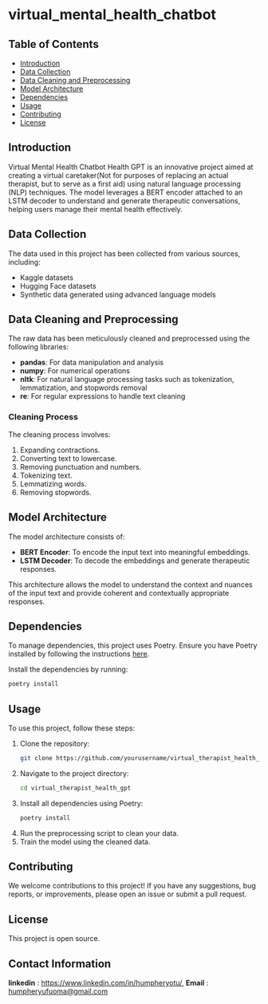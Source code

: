 # virtual_mental_health_chatbot

## Table of Contents
- [Introduction](#introduction)
- [Data Collection](#data-collection)
- [Data Cleaning and Preprocessing](#data-cleaning-and-preprocessing)
- [Model Architecture](#model-architecture)
- [Dependencies](#dependencies)
- [Usage](#usage)
- [Contributing](#contributing)
- [License](#license)

## Introduction
Virtual Mental Health Chatbot Health GPT is an innovative project aimed at creating a virtual caretaker(Not for purposes of replacing an actual therapist, but to serve as a first aid) using natural language processing (NLP) techniques. The model leverages a BERT encoder attached to an LSTM decoder to understand and generate therapeutic conversations, helping users manage their mental health effectively.

## Data Collection
The data used in this project has been collected from various sources, including:
- Kaggle datasets
- Hugging Face datasets
- Synthetic data generated using advanced language models

## Data Cleaning and Preprocessing
The raw data has been meticulously cleaned and preprocessed using the following libraries:
- **pandas**: For data manipulation and analysis
- **numpy**: For numerical operations
- **nltk**: For natural language processing tasks such as tokenization, lemmatization, and stopwords removal
- **re**: For regular expressions to handle text cleaning

### Cleaning Process
The cleaning process involves:
1. Expanding contractions.
2. Converting text to lowercase.
3. Removing punctuation and numbers.
4. Tokenizing text.
5. Lemmatizing words.
6. Removing stopwords.

## Model Architecture
The model architecture consists of:
- **BERT Encoder**: To encode the input text into meaningful embeddings.
- **LSTM Decoder**: To decode the embeddings and generate therapeutic responses.

This architecture allows the model to understand the context and nuances of the input text and provide coherent and contextually appropriate responses.

## Dependencies
To manage dependencies, this project uses Poetry. Ensure you have Poetry installed by following the instructions [here](https://python-poetry.org/docs/#installation).

Install the dependencies by running:
```bash
poetry install
```

## Usage
To use this project, follow these steps:
1. Clone the repository:
    ```bash
    git clone https://github.com/yourusername/virtual_therapist_health_gpt.git
    ```
2. Navigate to the project directory:
    ```bash
    cd virtual_therapist_health_gpt
    ```
3. Install all dependencies using Poetry:
    ```bash
    poetry install
    ```
4. Run the preprocessing script to clean your data.
5. Train the model using the cleaned data.

## Contributing
We welcome contributions to this project! If you have any suggestions, bug reports, or improvements, please open an issue or submit a pull request.

## License
This project is open source.

## Contact Information
**linkedin** : https://www.linkedin.com/in/humpheryotu/, **Email** : humpheryufuoma@gmail.com
